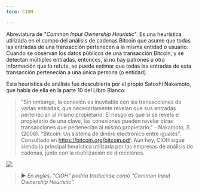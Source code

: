 ```yaml
---
term: CIOH

---
```

Abreviatura de "*Common Input Ownership Heuristic*". Es una heurística utilizada en el campo del análisis de cadenas Bitcoin que asume que todas las entradas de una transacción pertenecen a la misma entidad o usuario. Cuando se observan los datos públicos de una transacción Bitcoin, y se detectan múltiples entradas, entonces, si no hay patrones u otra información que lo refute, se puede estimar que todas las entradas de esta transacción pertenecían a una única persona (o entidad).

Esta heurística de análisis fue descubierta por el propio Satoshi Nakamoto, que habla de ella en la parte 10 del Libro Blanco:

> "Sin embargo, la conexión es inevitable con las transacciones de varias entradas, que necesariamente revelan que sus entradas pertenecían al mismo propietario. El riesgo es que si se revela el propietario de una clave, las conexiones pueden revelar otras transacciones que pertenecían al mismo propietario." - Nakamoto, S. (2008). "Bitcoin: Un sistema de dinero electrónico entre iguales". Consultado en https://bitcoin.org/bitcoin.pdf.
Aún hoy, CIOH sigue siendo la principal heurística utilizada por las empresas de análisis de cadenas, junto con la reutilización de direcciones.

![](../../dictionnaire/assets/13.webp)

> ► *En inglés, "CIOH" podría traducirse como "Common Input Ownership Heuristic".*